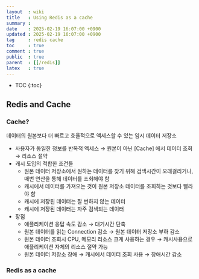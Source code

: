 ```yaml
---
layout  : wiki
title   : Using Redis as a cache
summary : 
date    : 2025-02-19 16:07:00 +0900
updated : 2025-02-19 16:07:00 +0900
tag     : redis cache
toc     : true
comment : true
public  : true
parent  : [[/redis]]
latex   : true
---
```

* TOC
{:toc}

## Redis and Cache

### Cache?

데이터의 원본보다 더 빠르고 효율적으로 액세스할 수 있는 임시 데이터 저장소

- 사용자가 동일한 정보를 반복적 엑세스 → 원본이 아닌 [Cache] 에서 데이터 조회 → 리소스 절약
- 캐시 도입의 적합한 조건들
    - 원본 데이터 저장소에서 원하는 데이터를 찾기 위해 검색시간이 오래걸리거나, 매번 연산을 통해 데이터를 조회해야 함
    - 캐시에서 데이터를 가져오는 것이 원본 저장소 데이터를 조회하는 것보다 빨라야 함
    - 캐시에 저장된 데이터는 잘 변하지 않는 데이터
    - 캐시에 저장된 데이터는 자주 검색되는 데이터
- 장점
    - 애플리케이션 응답 속도 감소 → 대기시간 단축
    - 원본 데이터를 읽는 Connection 감소 → 원본 데이터 저장소 부하 감소
    - 원본 데이터 조회시 CPU, 메모리 리소스 크게 사용하는 경우 → 캐시사용으로 애플리케이션 자체의 리소스 절약 가능
    - 원본 데이터 저장소 장애 → 캐시에서 데이터 조회 사용 → 장애시간 감소

### Redis as a cache
